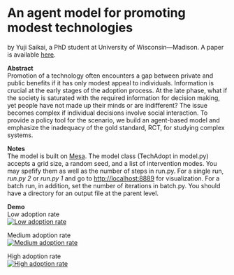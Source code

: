 # An agent model for promoting modest technologies
by Yuji Saikai, a PhD student at University of Wisconsin—Madison. A paper is available [here](draft.pdf).

**Abstract**<br>
Promotion of a technology often encounters a gap between private and public benefits if it has only modest appeal to individuals. Information is crucial at the early stages of the adoption process. At the late phase, what if the society is saturated with the required information for decision making, yet people have not made up their minds or are indifferent? The issue becomes complex if individual decisions involve social interaction. To provide a policy tool for the scenario, we build an agent-based model and emphasize the inadequacy of the gold standard, RCT, for studying complex systems.  

**Notes**<br>
The model is built on [Mesa](https://github.com/projectmesa/mesa). The model class (TechAdopt in model.py) accepts a grid size, a random seed, and a list of intervention modes. You may spefify them as well as the number of steps in run.py. For a single run, _run.py 2_ or _run.py 1_ and go to <http://localhost:8889> for visualization. For a batch run, in addition, set the number of iterations in batch.py. You should have a directory for an output file at the parent level.

**Demo**<br>
Low adoption rate<br>
[![Low adoption rate](http://img.youtube.com/vi/pD7sCw36_fc/0.jpg)](http://www.youtube.com/watch?v=pD7sCw36_fc)

Medium adoption rate<br>
[![Medium adoption rate](http://img.youtube.com/vi/5Ihb4MFc3NQ/0.jpg)](http://www.youtube.com/watch?v=5Ihb4MFc3NQ)

High adoption rate<br>
[![High adoption rate](http://img.youtube.com/vi/N-mOrue5NQE/0.jpg)](http://www.youtube.com/watch?v=N-mOrue5NQE)
